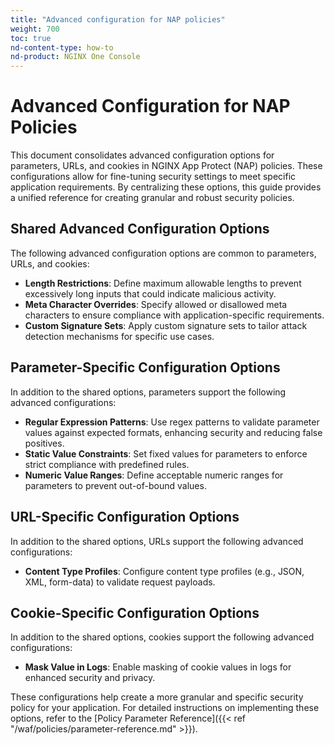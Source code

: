 ```yaml
---
title: "Advanced configuration for NAP policies"
weight: 700
toc: true
nd-content-type: how-to
nd-product: NGINX One Console
---
```


# Advanced Configuration for NAP Policies

This document consolidates advanced configuration options for parameters, URLs, and cookies in NGINX App Protect (NAP) policies. These configurations allow for fine-tuning security settings to meet specific application requirements. By centralizing these options, this guide provides a unified reference for creating granular and robust security policies.

## Shared Advanced Configuration Options

The following advanced configuration options are common to parameters, URLs, and cookies:

- **Length Restrictions**: Define maximum allowable lengths to prevent excessively long inputs that could indicate malicious activity.
- **Meta Character Overrides**: Specify allowed or disallowed meta characters to ensure compliance with application-specific requirements.
- **Custom Signature Sets**: Apply custom signature sets to tailor attack detection mechanisms for specific use cases.

## Parameter-Specific Configuration Options

In addition to the shared options, parameters support the following advanced configurations:

- **Regular Expression Patterns**: Use regex patterns to validate parameter values against expected formats, enhancing security and reducing false positives.
- **Static Value Constraints**: Set fixed values for parameters to enforce strict compliance with predefined rules.
- **Numeric Value Ranges**: Define acceptable numeric ranges for parameters to prevent out-of-bound values.

## URL-Specific Configuration Options

In addition to the shared options, URLs support the following advanced configurations:

- **Content Type Profiles**: Configure content type profiles (e.g., JSON, XML, form-data) to validate request payloads.

## Cookie-Specific Configuration Options

In addition to the shared options, cookies support the following advanced configurations:

- **Mask Value in Logs**: Enable masking of cookie values in logs for enhanced security and privacy.

These configurations help create a more granular and specific security policy for your application. For detailed instructions on implementing these options, refer to the [Policy Parameter Reference]({{< ref "/waf/policies/parameter-reference.md" >}}).

